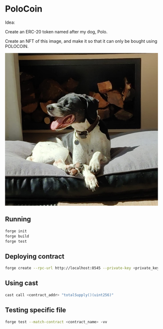 # PoloCoin

Idea:

Create an ERC-20 token named after my dog, Polo.

Create an NFT of this image, and make it so that it can only be bought using POLOCOIN.


![Polo](./img/polo.png)

## Running
```sh
forge init
forge build
forge test
```

## Deploying contract
```sh
forge create --rpc-url http://localhost:8545 --private-key <private_key> src/PoloCoin.sol:PoloCoin
```

## Using cast
```sh
cast call <contract_addr> "totalSupply()(uint256)"
```

## Testing specific file
```sh
forge test --match-contract <contract_name> -vv
```